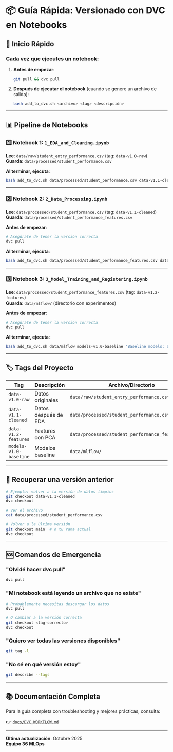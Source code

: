# 📦 Guía Rápida: Versionado con DVC en Notebooks

## 🚀 Inicio Rápido

### Cada vez que ejecutes un notebook:

1. **Antes de empezar**:
   ```bash
   git pull && dvc pull
   ```

2. **Después de ejecutar el notebook** (cuando se genere un archivo de salida):
   ```bash
   bash add_to_dvc.sh <archivo> <tag> <descripción>
   ```

---

## 📊 Pipeline de Notebooks

### 1️⃣ Notebook 1: `1_EDA_and_Cleaning.ipynb`

**Lee**: `data/raw/student_entry_performance.csv` (tag: `data-v1.0-raw`)  
**Guarda**: `data/processed/student_performance.csv`

**Al terminar, ejecuta**:
```bash
bash add_to_dvc.sh data/processed/student_performance.csv data-v1.1-cleaned 'Dataset after EDA cleaning'
```

---

### 2️⃣ Notebook 2: `2_Data_Processing.ipynb`

**Lee**: `data/processed/student_performance.csv` (tag: `data-v1.1-cleaned`)  
**Guarda**: `data/processed/student_performance_features.csv`

**Antes de empezar**:
```bash
# Asegúrate de tener la versión correcta
dvc pull
```

**Al terminar, ejecuta**:
```bash
bash add_to_dvc.sh data/processed/student_performance_features.csv data-v1.2-features 'Features with PCA ready for modeling'
```

---

### 3️⃣ Notebook 3: `3_Model_Training_and_Registering.ipynb`

**Lee**: `data/processed/student_performance_features.csv` (tag: `data-v1.2-features`)  
**Guarda**: `data/mlflow/` (directorio con experimentos)

**Antes de empezar**:
```bash
# Asegúrate de tener la versión correcta
dvc pull
```

**Al terminar, ejecuta**:
```bash
bash add_to_dvc.sh data/mlflow models-v1.0-baseline 'Baseline models: LightGBM, XGBoost, CatBoost'
```

---

## 🏷️ Tags del Proyecto

| Tag | Descripción | Archivo/Directorio |
|-----|-------------|-------------------|
| `data-v1.0-raw` | Datos originales | `data/raw/student_entry_performance.csv` |
| `data-v1.1-cleaned` | Datos después de EDA | `data/processed/student_performance.csv` |
| `data-v1.2-features` | Features con PCA | `data/processed/student_performance_features.csv` |
| `models-v1.0-baseline` | Modelos baseline | `data/mlflow/` |

---

## 🔄 Recuperar una versión anterior

```bash
# Ejemplo: volver a la versión de datos limpios
git checkout data-v1.1-cleaned
dvc checkout

# Ver el archivo
cat data/processed/student_performance.csv

# Volver a la última versión
git checkout main  # o tu rama actual
dvc checkout
```

---

## 🆘 Comandos de Emergencia

### "Olvidé hacer dvc pull"

```bash
dvc pull
```

### "Mi notebook está leyendo un archivo que no existe"

```bash
# Probablemente necesitas descargar los datos
dvc pull

# O cambiar a la versión correcta
git checkout <tag-correcto>
dvc checkout
```

### "Quiero ver todas las versiones disponibles"

```bash
git tag -l
```

### "No sé en qué versión estoy"

```bash
git describe --tags
```

---

## 📚 Documentación Completa

Para la guía completa con troubleshooting y mejores prácticas, consulta:

👉 [`docs/DVC_WORKFLOW.md`](../docs/DVC_WORKFLOW.md)

---

**Última actualización**: Octubre 2025  
**Equipo 36 MLOps**


